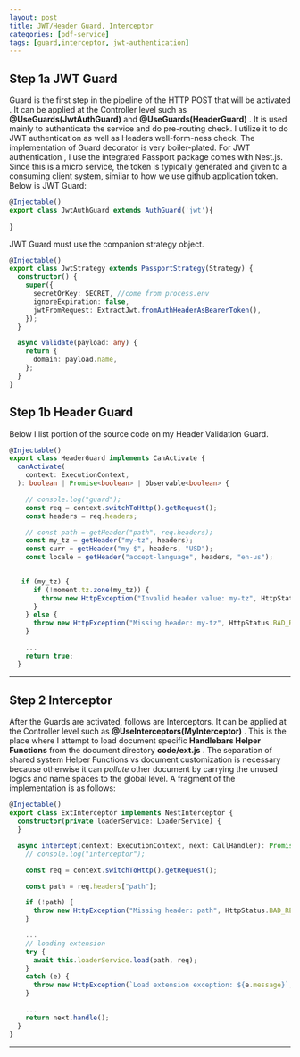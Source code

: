 ```yaml
---
layout: post
title: JWT/Header Guard, Interceptor
categories: [pdf-service]
tags: [guard,interceptor, jwt-authentication]
---
```


## Step 1a JWT Guard
Guard is the first step in the pipeline of the HTTP POST that will be activated . It can be applied at the Controller level such as **@UseGuards(JwtAuthGuard)** and **@UseGuards(HeaderGuard)** . It is used mainly to authenticate the service and do pre-routing check. I utilize it to do JWT authentication as well as Headers well-form-ness check.  The implementation of Guard decorator is very boiler-plated. For JWT authentication , I use the integrated Passport package comes with Nest.js. Since this is a micro service, the token is typically generated and given to a consuming client system, similar to how we use github application token.
Below is JWT Guard:
```ts
@Injectable()
export class JwtAuthGuard extends AuthGuard('jwt'){
     
}
```
JWT Guard must use the companion strategy object.
```ts
@Injectable()
export class JwtStrategy extends PassportStrategy(Strategy) {
  constructor() {
    super({
      secretOrKey: SECRET, //come from process.env
      ignoreExpiration: false,
      jwtFromRequest: ExtractJwt.fromAuthHeaderAsBearerToken(),
    });
  }

  async validate(payload: any) {
    return {
      domain: payload.name,
    };
  }
}
```

## Step 1b Header Guard
 Below I list portion of the source code on my Header Validation Guard.
```typescript
@Injectable()
export class HeaderGuard implements CanActivate {
  canActivate(
    context: ExecutionContext,
  ): boolean | Promise<boolean> | Observable<boolean> {

    // console.log("guard");
    const req = context.switchToHttp().getRequest();
    const headers = req.headers;

    // const path = getHeader("path", req.headers);
    const my_tz = getHeader("my-tz", headers);
    const curr = getHeader("my-$", headers, "USD");
    const locale = getHeader("accept-language", headers, "en-us");

  
   if (my_tz) {
      if (!moment.tz.zone(my_tz)) {
        throw new HttpException("Invalid header value: my-tz", HttpStatus.BAD_REQUEST);
      }
    } else {
      throw new HttpException("Missing header: my-tz", HttpStatus.BAD_REQUEST);
    }

    ...
    return true;
  }

```
---
## Step 2 Interceptor
After the Guards are activated, follows are Interceptors. It can be applied at the Controller level such as **@UseInterceptors(MyInterceptor)** . This is the place where I attempt to load document specific **Handlebars Helper Functions** from the document directory  **code/ext.js** . The separation of shared system Helper Functions vs document customization is necessary because otherwise it can <em>pollute</em> other document by carrying the unused logics and name spaces to the global level. A fragment of the implementation is as follows:

```typescript
@Injectable()
export class ExtInterceptor implements NestInterceptor {
  constructor(private loaderService: LoaderService) {
  }

  async intercept(context: ExecutionContext, next: CallHandler): Promise<Observable<any>> {
    // console.log("interceptor");

    const req = context.switchToHttp().getRequest();

    const path = req.headers["path"];

    if (!path) {
      throw new HttpException("Missing header: path", HttpStatus.BAD_REQUEST);
    }

    ...
    // loading extension
    try {
      await this.loaderService.load(path, req);
    }
    catch (e) {
      throw new HttpException(`Load extension exception: ${e.message}`, HttpStatus.BAD_REQUEST);
    }

    ...
    return next.handle();
  }
}
```
---